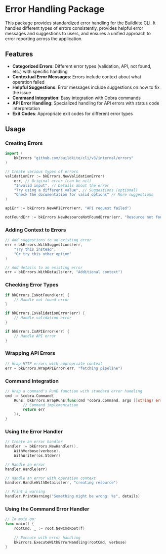 # Error Handling Package

This package provides standardized error handling for the Buildkite CLI. It handles different types of errors consistently, provides helpful error messages and suggestions to users, and ensures a unified approach to error reporting across the application.

## Features

- **Categorized Errors**: Different error types (validation, API, not found, etc.) with specific handling
- **Contextual Error Messages**: Errors include context about what operation failed
- **Helpful Suggestions**: Error messages include suggestions on how to fix the issue
- **Command Integration**: Easy integration with Cobra commands
- **API Error Handling**: Specialized handling for API errors with status code interpretation
- **Exit Codes**: Appropriate exit codes for different error types

## Usage

### Creating Errors

```go
import (
    bkErrors "github.com/buildkite/cli/v3/internal/errors"
)

// Create various types of errors
validationErr := bkErrors.NewValidationError(
    err, // Original error (can be nil)
    "Invalid input", // Details about the error
    "Try using a different value", // Suggestions (optional)
    "Check the documentation for valid options" // More suggestions
)

apiErr := bkErrors.NewAPIError(err, "API request failed")

notFoundErr := bkErrors.NewResourceNotFoundError(err, "Resource not found")
```

### Adding Context to Errors

```go
// Add suggestions to an existing error
err = bkErrors.WithSuggestions(err, 
    "Try this instead", 
    "Or try this other option"
)

// Add details to an existing error
err = bkErrors.WithDetails(err, "Additional context")
```

### Checking Error Types

```go
if bkErrors.IsNotFound(err) {
    // Handle not found error
}

if bkErrors.IsValidationError(err) {
    // Handle validation error
}

if bkErrors.IsAPIError(err) {
    // Handle API error
}
```

### Wrapping API Errors

```go
// Wrap HTTP errors with appropriate context
err = bkErrors.WrapAPIError(err, "fetching pipeline")
```

### Command Integration

```go
// Wrap a command's RunE function with standard error handling
cmd := &cobra.Command{
    RunE: bkErrors.WrapRunE(func(cmd *cobra.Command, args []string) error {
        // Command implementation
        return err
    }),
}
```

### Using the Error Handler

```go
// Create an error handler
handler := bkErrors.NewHandler().
    WithVerbose(verbose).
    WithWriter(os.Stderr)

// Handle an error
handler.Handle(err)

// Handle an error with operation context
handler.HandleWithDetails(err, "creating resource")

// Print a warning
handler.PrintWarning("Something might be wrong: %s", details)
```

### Using the Command Error Handler

```go
// In main.go:
func main() {
    rootCmd, _ := root.NewCmdRoot(f)
    
    // Execute with error handling
    bkErrors.ExecuteWithErrorHandling(rootCmd, verbose)
}
```
